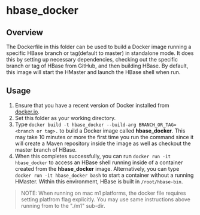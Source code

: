 <!---
Licensed to the Apache Software Foundation (ASF) under one
or more contributor license agreements.  See the NOTICE file
distributed with this work for additional information
regarding copyright ownership.  The ASF licenses this file
to you under the Apache License, Version 2.0 (the
"License"); you may not use this file except in compliance
with the License.  You may obtain a copy of the License at

  http://www.apache.org/licenses/LICENSE-2.0

Unless required by applicable law or agreed to in writing,
software distributed under the License is distributed on an
"AS IS" BASIS, WITHOUT WARRANTIES OR CONDITIONS OF ANY
KIND, either express or implied.  See the License for the
specific language governing permissions and limitations
under the License.
-->

# hbase_docker

## Overview

The Dockerfile in this folder can be used to build a Docker image running
a specific HBase branch or tag(default to master) in standalone mode. It
does this by setting up necessary dependencies, checking out the specific
branch or tag of HBase from GitHub, and then building HBase. By default,
this image will start the HMaster and launch the HBase shell when run.

## Usage

1. Ensure that you have a recent version of Docker installed from
   [docker.io](http://www.docker.io).
1. Set this folder as your working directory.
1. Type `docker build -t hbase_docker --build-arg BRANCH_OR_TAG=<branch or tag>.`
   to build a Docker image called **hbase_docker**. This may take 10 minutes
   or more the first time you run the command since it will create a Maven
   repository inside the image as well as checkout the master branch of HBase.
1. When this completes successfully, you can run `docker run -it hbase_docker`
   to access an HBase shell running inside of a container created from the
   **hbase_docker** image. Alternatively, you can type `docker run -it hbase_docker
   bash` to start a container without a running HMaster. Within this environment,
   HBase is built in `/root/hbase-bin`.

> NOTE: When running on mac m1 platforms, the docker file requires setting platfrom flag explicitly.
> You may use same instructions above running from to the "./m1" sub-dir.
